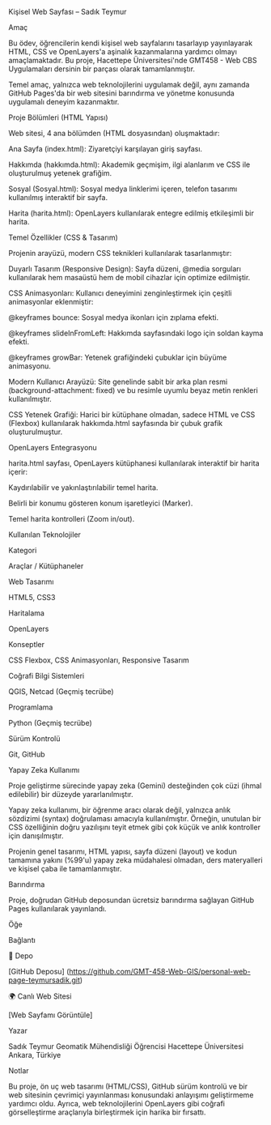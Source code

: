 Kişisel Web Sayfası – Sadık Teymur

Amaç

Bu ödev, öğrencilerin kendi kişisel web sayfalarını tasarlayıp yayınlayarak HTML, CSS ve OpenLayers'a aşinalık kazanmalarına yardımcı olmayı amaçlamaktadır. Bu proje, Hacettepe Üniversitesi'nde GMT458 - Web CBS Uygulamaları dersinin bir parçası olarak tamamlanmıştır.

Temel amaç, yalnızca web teknolojilerini uygulamak değil, aynı zamanda GitHub Pages'da bir web sitesini barındırma ve yönetme konusunda uygulamalı deneyim kazanmaktır.

Proje Bölümleri (HTML Yapısı)

Web sitesi, 4 ana bölümden (HTML dosyasından) oluşmaktadır:

Ana Sayfa (index.html): Ziyaretçiyi karşılayan giriş sayfası.

Hakkımda (hakkımda.html): Akademik geçmişim, ilgi alanlarım ve CSS ile oluşturulmuş yetenek grafiğim.

Sosyal (Sosyal.html): Sosyal medya linklerimi içeren, telefon tasarımı kullanılmış interaktif bir sayfa.

Harita (harita.html): OpenLayers kullanılarak entegre edilmiş etkileşimli bir harita.

Temel Özellikler (CSS & Tasarım)

Projenin arayüzü, modern CSS teknikleri kullanılarak tasarlanmıştır:

Duyarlı Tasarım (Responsive Design): Sayfa düzeni, @media sorguları kullanılarak hem masaüstü hem de mobil cihazlar için optimize edilmiştir.

CSS Animasyonları: Kullanıcı deneyimini zenginleştirmek için çeşitli animasyonlar eklenmiştir:

@keyframes bounce: Sosyal medya ikonları için zıplama efekti.

@keyframes slideInFromLeft: Hakkımda sayfasındaki logo için soldan kayma efekti.

@keyframes growBar: Yetenek grafiğindeki çubuklar için büyüme animasyonu.

Modern Kullanıcı Arayüzü: Site genelinde sabit bir arka plan resmi (background-attachment: fixed) ve bu resimle uyumlu beyaz metin renkleri kullanılmıştır.

CSS Yetenek Grafiği: Harici bir kütüphane olmadan, sadece HTML ve CSS (Flexbox) kullanılarak hakkımda.html sayfasında bir çubuk grafik oluşturulmuştur.

OpenLayers Entegrasyonu

harita.html sayfası, OpenLayers kütüphanesi kullanılarak interaktif bir harita içerir:

Kaydırılabilir ve yakınlaştırılabilir temel harita.

Belirli bir konumu gösteren konum işaretleyici (Marker).

Temel harita kontrolleri (Zoom in/out).

Kullanılan Teknolojiler

Kategori

Araçlar / Kütüphaneler

Web Tasarımı

HTML5, CSS3

Haritalama

OpenLayers

Konseptler

CSS Flexbox, CSS Animasyonları, Responsive Tasarım

Coğrafi Bilgi Sistemleri

QGIS, Netcad (Geçmiş tecrübe)

Programlama

Python (Geçmiş tecrübe)

Sürüm Kontrolü

Git, GitHub

Yapay Zeka Kullanımı

Proje geliştirme sürecinde yapay zeka (Gemini) desteğinden çok cüzi (ihmal edilebilir) bir düzeyde yararlanılmıştır.

Yapay zeka kullanımı, bir öğrenme aracı olarak değil, yalnızca anlık sözdizimi (syntax) doğrulaması amacıyla kullanılmıştır. Örneğin, unutulan bir CSS özelliğinin doğru yazılışını teyit etmek gibi çok küçük ve anlık kontroller için danışılmıştır.

Projenin genel tasarımı, HTML yapısı, sayfa düzeni (layout) ve kodun tamamına yakını (%99'u) yapay zeka müdahalesi olmadan, ders materyalleri ve kişisel çaba ile tamamlanmıştır.

Barındırma

Proje, doğrudan GitHub deposundan ücretsiz barındırma sağlayan GitHub Pages kullanılarak yayınlandı.

Öğe

Bağlantı

📁 Depo

[GitHub Deposu] (https://github.com/GMT-458-Web-GIS/personal-web-page-teymursadik.git)

🌍 Canlı Web Sitesi

[Web Sayfamı Görüntüle]

Yazar

Sadık Teymur
Geomatik Mühendisliği Öğrencisi
Hacettepe Üniversitesi
Ankara, Türkiye

Notlar

Bu proje, ön uç web tasarımı (HTML/CSS), GitHub sürüm kontrolü ve bir web sitesinin çevrimiçi yayınlanması konusundaki anlayışımı geliştirmeme yardımcı oldu. Ayrıca, web teknolojilerini OpenLayers gibi coğrafi görselleştirme araçlarıyla birleştirmek için harika bir fırsattı.
